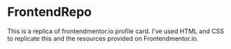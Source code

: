 # FrontendRepo
This is a replica of frontendmentor.io profile card. 
I've used HTML and CSS to replicate this and the resources provided on Frontendmentor.io.
